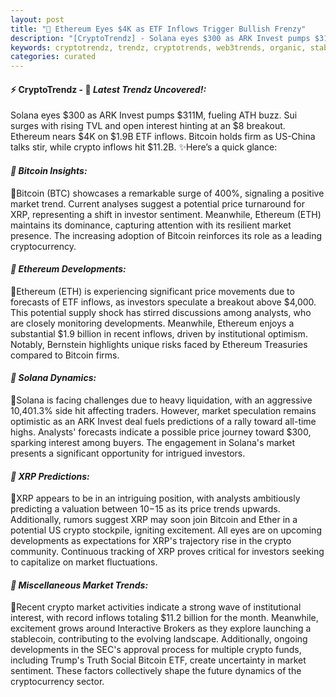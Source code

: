 ```yaml
---
layout: post
title: "🌅 Ethereum Eyes $4K as ETF Inflows Trigger Bullish Frenzy"
description: "[CryptoTrendz] - Solana eyes $300 as ARK Invest pumps $311M, fueling ATH buzz. Sui surges with rising TVL and open interest hinting at an $8 breakout. Ethereum nears $4K on $1.9B ETF inflows. Bitcoin holds firm as US-China talks stir, while crypto inflows hit $11.2B."
keywords: cryptotrendz, trendz, cryptotrends, web3trends, organic, stablecoin, SEC, Ethereum, Crypto, BlackRock, Bitcoin, XRP, Analyst
categories: curated
---
```


#### ⚡ CryptoTrendz - 📌 *Latest Trendz Uncovered!:*

Solana eyes $300 as ARK Invest pumps $311M, fueling ATH buzz. Sui surges with rising TVL and open interest hinting at an $8 breakout. Ethereum nears $4K on $1.9B ETF inflows. Bitcoin holds firm as US-China talks stir, while crypto inflows hit $11.2B. ✨Here’s a quick glance:


#### *🔖  Bitcoin Insights:*  

🔹Bitcoin (BTC) showcases a remarkable surge of 400%, signaling a positive market trend. Current analyses suggest a potential price turnaround for XRP, representing a shift in investor sentiment. Meanwhile, Ethereum (ETH) maintains its dominance, capturing attention with its resilient market presence. The increasing adoption of Bitcoin reinforces its role as a leading cryptocurrency.

#### *🔖  Ethereum Developments:*  

🔹Ethereum (ETH) is experiencing significant price movements due to forecasts of ETF inflows, as investors speculate a breakout above $4,000. This potential supply shock has stirred discussions among analysts, who are closely monitoring developments. Meanwhile, Ethereum enjoys a substantial $1.9 billion in recent inflows, driven by institutional optimism. Notably, Bernstein highlights unique risks faced by Ethereum Treasuries compared to Bitcoin firms.

#### *🔖  Solana Dynamics:*  

🔹Solana is facing challenges due to heavy liquidation, with an aggressive 10,401.3% side hit affecting traders. However, market speculation remains optimistic as an ARK Invest deal fuels predictions of a rally toward all-time highs. Analysts' forecasts indicate a possible price journey toward $300, sparking interest among buyers. The engagement in Solana's market presents a significant opportunity for intrigued investors.

#### *🔖  XRP Predictions:*  

🔹XRP appears to be in an intriguing position, with analysts ambitiously predicting a valuation between $10-$15 as its price trends upwards. Additionally, rumors suggest XRP may soon join Bitcoin and Ether in a potential US crypto stockpile, igniting excitement. All eyes are on upcoming developments as expectations for XRP's trajectory rise in the crypto community. Continuous tracking of XRP proves critical for investors seeking to capitalize on market fluctuations.

#### *🔖  Miscellaneous Market Trends:*  

🔹Recent crypto market activities indicate a strong wave of institutional interest, with record inflows totaling $11.2 billion for the month. Meanwhile, excitement grows around Interactive Brokers as they explore launching a stablecoin, contributing to the evolving landscape. Additionally, ongoing developments in the SEC's approval process for multiple crypto funds, including Trump's Truth Social Bitcoin ETF, create uncertainty in market sentiment. These factors collectively shape the future dynamics of the cryptocurrency sector.